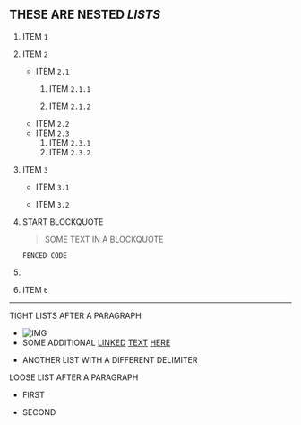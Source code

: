 THESE ARE __NESTED__ *LISTS*
---

1. ITEM `1`

2. ITEM `2`
   - ITEM `2.1`
      1. ITEM `2.1.1`

      2. ITEM `2.1.2`
   - ITEM `2.2`
   - ITEM `2.3`
      1. ITEM `2.3.1`
      2. ITEM `2.3.2`

3. ITEM `3`

   - ITEM `3.1`

   - ITEM `3.2`

4. START BLOCKQUOTE

   > SOME TEXT IN A BLOCKQUOTE

   ```
   FENCED CODE
   ```

5. 

6. ITEM `6`

---

TIGHT LISTS AFTER A PARAGRAPH

- ![IMG](http://google.com)
- SOME ADDITIONAL [LINKED][1] [TEXT][2] [HERE](<>)

+ ANOTHER LIST WITH A DIFFERENT DELIMITER

LOOSE LIST AFTER A PARAGRAPH

- FIRST

- SECOND

[1]: http://google.com/ "GOOGLE"
[2]: http://spec.commonmark.org/dingus/

